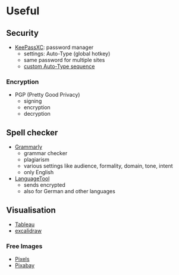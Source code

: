 # Useful

## Security

- [KeePassXC](https://keepassxc.org/): password manager
  - settings: Auto-Type (global hotkey)
  - same password for multiple sites
  - [custom Auto-Type sequence](https://github.com/keepassxreboot/keepassxc/wiki/Autotype-Custom-Sequence)

### Encryption

- PGP (Pretty Good Privacy)
  - signing
  - encryption
  - decryption

## Spell checker

- [Grammarly](https://www.grammarly.com/)
  - grammar checker
  - plagiarism
  - various settings like audience, formality, domain, tone, intent
  - only English
- [LanguageTool](https://languagetool.org/)
  - sends encrypted
  - also for German and other languages

## Visualisation

- [Tableau](https://www.tableau.com/)
- [excalidraw](https://excalidraw.com/)

### Free Images

- [Pixels](https://www.pexels.com/)
- [Pixabay](https://pixabay.com/)